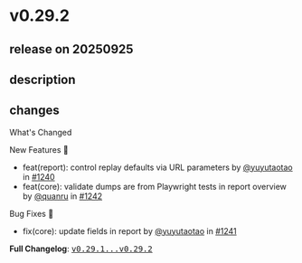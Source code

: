# v0.29.2

## release on 20250925
## description
## changes
What's Changed

New Features 🎉

* feat(report): control replay defaults via URL parameters by <a class="user-mention notranslate" data-hovercard-type="user" data-hovercard-url="/users/yuyutaotao/hovercard" data-octo-click="hovercard-link-click" data-octo-dimensions="link_type:self" href="https://github.com/yuyutaotao">@yuyutaotao</a> in <a class="issue-link js-issue-link" data-error-text="Failed to load title" data-id="3451499110" data-permission-text="Title is private" data-url="https://github.com/web-infra-dev/midscene/issues/1240" data-hovercard-type="pull_request" data-hovercard-url="/web-infra-dev/midscene/pull/1240/hovercard" href="https://github.com/web-infra-dev/midscene/pull/1240">#1240</a>
* feat(core): validate dumps are from Playwright tests in report overview by <a class="user-mention notranslate" data-hovercard-type="user" data-hovercard-url="/users/quanru/hovercard" data-octo-click="hovercard-link-click" data-octo-dimensions="link_type:self" href="https://github.com/quanru">@quanru</a> in <a class="issue-link js-issue-link" data-error-text="Failed to load title" data-id="3451639670" data-permission-text="Title is private" data-url="https://github.com/web-infra-dev/midscene/issues/1242" data-hovercard-type="pull_request" data-hovercard-url="/web-infra-dev/midscene/pull/1242/hovercard" href="https://github.com/web-infra-dev/midscene/pull/1242">#1242</a>

Bug Fixes 🐞

* fix(core): update fields in report by <a class="user-mention notranslate" data-hovercard-type="user" data-hovercard-url="/users/yuyutaotao/hovercard" data-octo-click="hovercard-link-click" data-octo-dimensions="link_type:self" href="https://github.com/yuyutaotao">@yuyutaotao</a> in <a class="issue-link js-issue-link" data-error-text="Failed to load title" data-id="3451520316" data-permission-text="Title is private" data-url="https://github.com/web-infra-dev/midscene/issues/1241" data-hovercard-type="pull_request" data-hovercard-url="/web-infra-dev/midscene/pull/1241/hovercard" href="https://github.com/web-infra-dev/midscene/pull/1241">#1241</a>

<strong>Full Changelog</strong>: <a class="commit-link" href="https://github.com/web-infra-dev/midscene/compare/v0.29.1...v0.29.2"><tt>v0.29.1...v0.29.2</tt></a>

